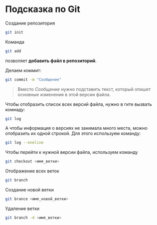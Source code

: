 # Подсказка по Git

Создание репозитория
```sh
git init
```

Команда 
```sh
git add
```
позволяет **добавить файл в репозиторий**.


Делаем коммит:
```sh
git commit -m "Сообщение"
```
>Вместо *Сообщение* нужно подставить текст, который опишет основные изменения в этой версии файла.


Чтобы отобразить список всех версий файла, нужно в гите вызвать комнаду:
```sh
git log
```
А чтобы информация о версиях не занимала много места, можно отобразить их одной строкой. Для этого используем команду:
```sh
git log --oneline
```
Чтобы перейти к нужной версии файла, используем команду
```sh
git checkout <имя_ветки>
```

Отображение всех веток
```sh
git branch
```

Создание новой ветки
```sh
git brance <имя_новой_ветки>
```

Удаление ветки
```sh
git branch -d <имя_ветки>
```

